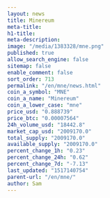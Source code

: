 ```yaml
---
layout: news
title: Minereum
meta-title: 
h1-title: 
meta-description: 
image: "/media/1383328/mne.png"
published: true
allow_search_engine: false
sitemap: false
enable_comment: false
sort_order: 713
permalink: "/en/mne/news.html"
coin_a_symbol: "MNE"
coin_a_name: "Minereum"
coin_a_lower_case: "mne"
price_usd: "0.888739"
price_btc: "0.00007564"
24h_volume_usd: "18442.8"
market_cap_usd: "2009170.0"
total_supply: "2009170.0"
available_supply: "2009170.0"
percent_change_1h: "0.23"
percent_change_24h: "0.62"
percent_change_7d: "-7.13"
last_updated: "1517140754"
parent-url: "/en/mne/"
author: Sam
---
```


